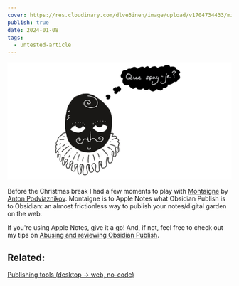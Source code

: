 ```yaml
---
cover: https://res.cloudinary.com/dlve3inen/image/upload/v1704734433/michel-montaigne-portrait_som7b6.png
publish: true
date: 2024-01-08
tags:
  - untested-article
---
```

![172](michel-montaigne-portrait.webp)

Before the Christmas break I had a few moments to play with [Montaigne](https://montaigne.io)  by [Anton Podviaznikov](https://podviaznikov.com). Montaigne is to Apple Notes what Obsidian Publish is to Obsidian: an almost frictionless way to publish your notes/digital garden on the web.

If you're using Apple Notes, give it a go! And, if not, feel free to check out my tips on [Abusing and reviewing Obsidian Publish](<../Abusing and reviewing Obsidian Publish>).

## Related: 

[Publishing tools (desktop → web, no-code)](<../Publishing tools (desktop → web, no-code)>)
